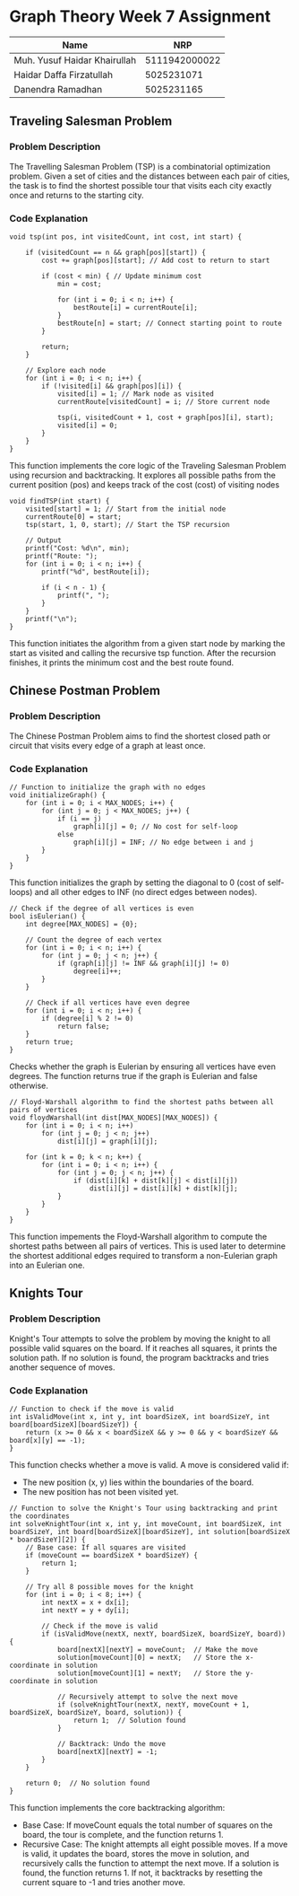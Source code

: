 # Graph Theory Week 7 Assignment

| Name  | NRP |
| ------------- | ------------- |
| Muh. Yusuf Haidar Khairullah  | 5111942000022  |
| Haidar Daffa Firzatullah  | 5025231071  |
| Danendra Ramadhan    | 5025231165    |

## Traveling Salesman Problem
### Problem Description

The Travelling Salesman Problem (TSP) is a combinatorial optimization problem. Given a set of cities and the distances between each pair of cities, the task is to find the shortest possible tour that visits each city exactly once and returns to the starting city.

### Code Explanation

```
void tsp(int pos, int visitedCount, int cost, int start) {
    
    if (visitedCount == n && graph[pos][start]) {
        cost += graph[pos][start]; // Add cost to return to start

        if (cost < min) { // Update minimum cost
            min = cost;

            for (int i = 0; i < n; i++) {
                bestRoute[i] = currentRoute[i];
            }
            bestRoute[n] = start; // Connect starting point to route
        }

        return;
    }

    // Explore each node
    for (int i = 0; i < n; i++) {
        if (!visited[i] && graph[pos][i]) {
            visited[i] = 1; // Mark node as visited
            currentRoute[visitedCount] = i; // Store current node

            tsp(i, visitedCount + 1, cost + graph[pos][i], start);
            visited[i] = 0;
        }
    }
}
```
This function implements the core logic of the Traveling Salesman Problem using recursion and backtracking. It explores all possible paths from the current position (pos) and keeps track of the cost (cost) of visiting nodes

```
void findTSP(int start) {
    visited[start] = 1; // Start from the initial node
    currentRoute[0] = start;
    tsp(start, 1, 0, start); // Start the TSP recursion

    // Output 
    printf("Cost: %d\n", min);
    printf("Route: ");
    for (int i = 0; i < n; i++) {
        printf("%d", bestRoute[i]);

        if (i < n - 1) {
            printf(", ");
        }
    }
    printf("\n");
}
```
This function initiates the algorithm from a given start node by marking the start as visited and calling the recursive tsp function. After the recursion finishes, it prints the minimum cost and the best route found.


## Chinese Postman Problem
### Problem Description

The Chinese Postman Problem aims to find the shortest closed path or circuit that visits every edge of a graph at least once.

### Code Explanation

```
// Function to initialize the graph with no edges
void initializeGraph() {
    for (int i = 0; i < MAX_NODES; i++) {
        for (int j = 0; j < MAX_NODES; j++) {
            if (i == j)
                graph[i][j] = 0; // No cost for self-loop
            else
                graph[i][j] = INF; // No edge between i and j
        }
    }
}
```
This function initializes the graph by setting the diagonal to 0 (cost of self-loops) and all other edges to INF (no direct edges between nodes).

```
// Check if the degree of all vertices is even
bool isEulerian() {
    int degree[MAX_NODES] = {0};

    // Count the degree of each vertex
    for (int i = 0; i < n; i++) {
        for (int j = 0; j < n; j++) {
            if (graph[i][j] != INF && graph[i][j] != 0)
                degree[i]++;
        }
    }

    // Check if all vertices have even degree
    for (int i = 0; i < n; i++) {
        if (degree[i] % 2 != 0)
            return false;
    }
    return true;
}
```
Checks whether the graph is Eulerian by ensuring all vertices have even degrees. The function returns true if the graph is Eulerian and false otherwise.

```
// Floyd-Warshall algorithm to find the shortest paths between all pairs of vertices
void floydWarshall(int dist[MAX_NODES][MAX_NODES]) {
    for (int i = 0; i < n; i++)
        for (int j = 0; j < n; j++)
            dist[i][j] = graph[i][j];

    for (int k = 0; k < n; k++) {
        for (int i = 0; i < n; i++) {
            for (int j = 0; j < n; j++) {
                if (dist[i][k] + dist[k][j] < dist[i][j])
                    dist[i][j] = dist[i][k] + dist[k][j];
            }
        }
    }
}
```
This function impements the Floyd-Warshall algorithm to compute the shortest paths between all pairs of vertices. This is used later to determine the shortest additional edges required to transform a non-Eulerian graph into an Eulerian one.

## Knights Tour
### Problem Description
Knight's Tour attempts to solve the problem by moving the knight to all possible valid squares on the board. If it reaches all squares, it prints the solution path. If no solution is found, the program backtracks and tries another sequence of moves.

### Code Explanation

```
// Function to check if the move is valid
int isValidMove(int x, int y, int boardSizeX, int boardSizeY, int board[boardSizeX][boardSizeY]) {
    return (x >= 0 && x < boardSizeX && y >= 0 && y < boardSizeY && board[x][y] == -1);
}
```
This function checks whether a move is valid. A move is considered valid if:
- The new position (x, y) lies within the boundaries of the board.
- The new position has not been visited yet.

```
// Function to solve the Knight's Tour using backtracking and print the coordinates
int solveKnightTour(int x, int y, int moveCount, int boardSizeX, int boardSizeY, int board[boardSizeX][boardSizeY], int solution[boardSizeX * boardSizeY][2]) {
    // Base case: If all squares are visited
    if (moveCount == boardSizeX * boardSizeY) {
        return 1;
    }

    // Try all 8 possible moves for the knight
    for (int i = 0; i < 8; i++) {
        int nextX = x + dx[i];
        int nextY = y + dy[i];

        // Check if the move is valid
        if (isValidMove(nextX, nextY, boardSizeX, boardSizeY, board)) {
            board[nextX][nextY] = moveCount;  // Make the move
            solution[moveCount][0] = nextX;   // Store the x-coordinate in solution
            solution[moveCount][1] = nextY;   // Store the y-coordinate in solution

            // Recursively attempt to solve the next move
            if (solveKnightTour(nextX, nextY, moveCount + 1, boardSizeX, boardSizeY, board, solution)) {
                return 1;  // Solution found
            }

            // Backtrack: Undo the move
            board[nextX][nextY] = -1;
        }
    }

    return 0;  // No solution found
}
```
This function implements the core backtracking algorithm:

- Base Case: If moveCount equals the total number of squares on the board, the tour is complete, and the function returns 1.
- Recursive Case: The knight attempts all eight possible moves. If a move is valid, it updates the board, stores the move in solution, and recursively calls the function to attempt the next move. If a solution is found, the function returns 1. If not, it backtracks by resetting the current square to -1 and tries another move.
